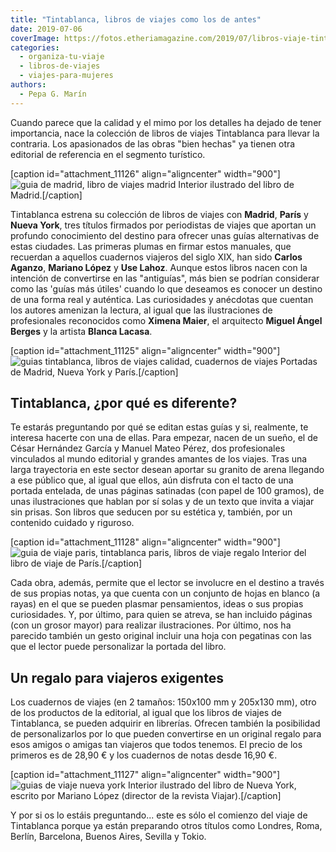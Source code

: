 ```yaml
---
title: "Tintablanca, libros de viajes como los de antes"
date: 2019-07-06
coverImage: https://fotos.etheriamagazine.com/2019/07/libros-viaje-tinta-blanca-madrid-nueva-york-paris.jpg
categories: 
  - organiza-tu-viaje
  - libros-de-viajes
  - viajes-para-mujeres
authors: 
  - Pepa G. Marín
---
```


Cuando parece que la calidad y el mimo por los detalles ha dejado de tener importancia, 
nace la colección de libros de viajes Tintablanca para llevar la contraria. Los 
apasionados de las obras "bien hechas" ya tienen otra editorial de referencia en el 
segmento turístico. 

\[caption id="attachment\_11126" align="aligncenter" width="900"\]![guia de madrid, libro de viajes madrid](https://fotos.etheriamagazine.com/2019/07/tinta-blanca-madrid.jpg "Interior del libro ilustrado de Madrid.") Interior ilustrado del libro de Madrid.\[/caption\]

Tintablanca estrena su colección de libros de viajes con **Madrid**, **París** y **Nueva York**, tres títulos firmados por periodistas de viajes que aportan un profundo conocimiento del destino para ofrecer unas guías alternativas de estas ciudades. Las primeras plumas en firmar estos manuales, que recuerdan a aquellos cuadernos viajeros del siglo XIX, han sido **Carlos Aganzo**, **Mariano López** y **Use Lahoz**. Aunque estos libros nacen con la intención de convertirse en las "antiguías", más bien se podrían considerar como las 'guías más útiles' cuando lo que deseamos es conocer un destino de una forma real y auténtica. Las curiosidades y anécdotas que cuentan los autores amenizan la lectura, al igual que las ilustraciones de profesionales reconocidos como **Ximena Maier**, el arquitecto **Miguel Ángel Berges** y la artista **Blanca Lacasa**.

\[caption id="attachment\_11125" align="aligncenter" width="900"\]![guias tintablanca, libros de viajes calidad, cuadernos de viajes](https://fotos.etheriamagazine.com/2019/07/libros-viaje-tinta-blanca-madrid-nueva-york-paris.jpg "Portadas de Madrid, Nueva York y París.") Portadas de Madrid, Nueva York y París.\[/caption\]

## Tintablanca, ¿por qué es diferente?

Te estarás preguntando por qué se editan estas guías y si, realmente, te interesa hacerte con una de ellas. Para empezar, nacen de un sueño, el de César Hernández García y Manuel Mateo Pérez, dos profesionales vinculados al mundo editorial y grandes amantes de los viajes. Tras una larga trayectoria en este sector desean aportar su granito de arena llegando a ese público que, al igual que ellos, aún disfruta con el tacto de una portada entelada, de unas páginas satinadas (con papel de 100 gramos), de unas ilustraciones que hablan por sí solas y de un texto que invita a viajar sin prisas. Son libros que seducen por su estética y, también, por un contenido cuidado y riguroso.

\[caption id="attachment\_11128" align="aligncenter" width="900"\]![guia de viaje paris, tintablanca paris, libros de viaje regalo](https://fotos.etheriamagazine.com/2019/07/tinta-blanca-paris.jpg "Interior del libro de viaje de París.") Interior del libro de viaje de París.\[/caption\]

Cada obra, además, permite que el lector se involucre en el destino a través de sus propias notas, ya que cuenta con un conjunto de hojas en blanco (a rayas) en el que se pueden plasmar pensamientos, ideas o sus propias curiosidades. Y, por último, para quien se atreva, se han incluido páginas (con un grosor mayor) para realizar ilustraciones. Por último, nos ha parecido también un gesto original incluir una hoja con pegatinas con las que el lector puede personalizar la portada del libro.

## Un regalo para viajeros exigentes

Los cuadernos de viajes (en 2 tamaños: 150x100 mm y 205x130 mm), otro de los productos de la editorial, al igual que los libros de viajes de Tintablanca, se pueden adquirir en librerías. Ofrecen también la posibilidad de personalizarlos por lo que pueden convertirse en un original regalo para esos amigos o amigas tan viajeros que todos tenemos. El precio de los primeros es de 28,90 € y los cuadernos de notas desde 16,90 €.

\[caption id="attachment\_11127" align="aligncenter" width="900"\]![guias de viaje nueva york](https://fotos.etheriamagazine.com/2019/07/tinta-blanca-nueva-york.jpg "Interior ilustrado del libro de Nueva York, escrito por Mariano López (director de la revista Viajar).") Interior ilustrado del libro de Nueva York, escrito por Mariano López (director de la revista Viajar).\[/caption\]

Y por si os lo estáis preguntando... este es sólo el comienzo del viaje de Tintablanca porque ya están preparando otros títulos como Londres, Roma, Berlín, Barcelona, Buenos Aires, Sevilla y Tokio.
